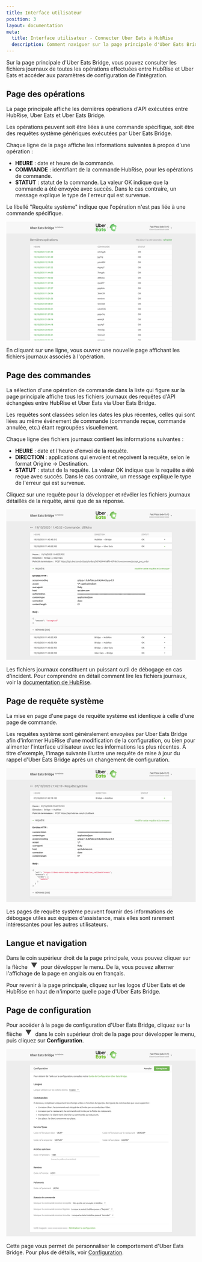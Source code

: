 ```yaml
---
title: Interface utilisateur
position: 3
layout: documentation
meta:
  title: Interface utilisateur - Connecter Uber Eats à HubRise
  description: Comment naviguer sur la page principale d'Uber Eats Bridge pour accéder aux informations sur les commandes et personnaliser son comportement.
---
```


Sur la page principale d'Uber Eats Bridge, vous pouvez consulter les fichiers journaux de toutes les opérations effectuées entre HubRise et Uber Eats et accéder aux paramètres de configuration de l'intégration.

## Page des opérations

La page principale affiche les dernières opérations d'API exécutées entre HubRise, Uber Eats et Uber Eats Bridge.

Les opérations peuvent soit être liées à une commande spécifique, soit être des requêtes système génériques exécutées par Uber Eats Bridge.

Chaque ligne de la page affiche les informations suivantes à propos d'une opération :

- **HEURE** : date et heure de la commande.
- **COMMANDE** : identifiant de la commande HubRise, pour les opérations de commande.
- **STATUT** : statut de la commande. La valeur OK indique que la commande a été envoyée avec succès. Dans le cas contraire, un message explique le type de l'erreur qui est survenue.

Le libellé "Requête système" indique que l'opération n'est pas liée à une commande spécifique.

![Page des opérations d'Uber Eats Bridge développée par HubRise](../images/003-fr-main-page.png)

En cliquant sur une ligne, vous ouvrez une nouvelle page affichant les fichiers journaux associés à l'opération.

## Page des commandes

La sélection d'une opération de commande dans la liste qui figure sur la page principale affiche tous les fichiers journaux des requêtes d'API échangées entre HubRise et Uber Eats via Uber Eats Bridge.

Les requêtes sont classées selon les dates les plus récentes, celles qui sont liées au même événement de commande (commande reçue, commande annulée, etc.) étant regroupées visuellement.

Chaque ligne des fichiers journaux contient les informations suivantes :

- **HEURE** : date et l'heure d'envoi de la requête.
- **DIRECTION** : applications qui envoient et reçoivent la requête, selon le format Origine → Destination.
- **STATUT** : statut de la requête. La valeur OK indique que la requête a été reçue avec succès. Dans le cas contraire, un message explique le type de l'erreur qui est survenue.

Cliquez sur une requête pour la développer et révéler les fichiers journaux détaillés de la requête, ainsi que de sa réponse.

![Page des journaux de commande sur Uber Eats Bridge](../images/004-fr-order-logs.png)

Les fichiers journaux constituent un puissant outil de débogage en cas d'incident. Pour comprendre en détail comment lire les fichiers journaux, voir la [documentation de HubRise](/docs/hubrise-logs/).

## Page de requête système

La mise en page d'une page de requête système est identique à celle d'une page de commande.

Les requêtes système sont généralement envoyées par Uber Eats Bridge afin d'informer HubRise d'une modification de la configuration, ou bien pour alimenter l'interface utilisateur avec les informations les plus récentes. À titre d'exemple, l'image suivante illustre une requête de mise à jour du rappel d'Uber Eats Bridge après un changement de configuration.

![Page de requête système sur Uber Eats Bridge](../images/005-fr-system-request.png)

Les pages de requête système peuvent fournir des informations de débogage utiles aux équipes d'assistance, mais elles sont rarement intéressantes pour les autres utilisateurs.

## Langue et navigation

Dans le coin supérieur droit de la page principale, vous pouvez cliquer sur la flèche <InlineImage width="20" height="20">![icône fléchée](../images/arrow-icon.jpg)</InlineImage> pour développer le menu. De là, vous pouvez alterner l'affichage de la page en anglais ou en français.

Pour revenir à la page principale, cliquez sur les logos d'Uber Eats et de HubRise en haut de n'importe quelle page d'Uber Eats Bridge.

## Page de configuration

Pour accéder à la page de configuration d'Uber Eats Bridge, cliquez sur la flèche <InlineImage width="20" height="20">![icône fléchée](../images/arrow-icon.jpg)</InlineImage> dans le coin supérieur droit de la page pour développer le menu, puis cliquez sur **Configuration**.

![Page de configuration sur Uber Eats Bridge](../images/002-fr-configuration-page.png)

Cette page vous permet de personnaliser le comportement d'Uber Eats Bridge. Pour plus de détails, voir [Configuration](/apps/uber-eats/configuration).
